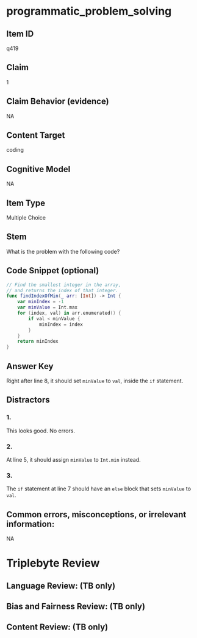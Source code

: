 # programmatic_problem_solving

## Item ID
q419

## Claim
1

## Claim Behavior (evidence)
NA

## Content Target
coding

## Cognitive Model
NA

## Item Type
Multiple Choice

## Stem
What is the problem with the following code?

## Code Snippet (optional)
```swift
// Find the smallest integer in the array,
// and returns the index of that integer.
func findIndexOfMin(_ arr: [Int]) -> Int {
    var minIndex = -1
    var minValue = Int.max
    for (index, val) in arr.enumerated() {
        if val < minValue {
            minIndex = index
        }
    }
    return minIndex
}
```

## Answer Key
Right after line 8, it should set `minValue` to `val`, inside the `if` statement.

## Distractors

### 1.
This looks good. No errors.

### 2.
At line 5, it should assign `minValue` to `Int.min` instead.

### 3.
The `if` statement at line 7 should have an `else` block that sets `minValue` to `val`.

## Common errors, misconceptions, or irrelevant information:
NA

# Triplebyte Review


## Language Review: (TB only)


## Bias and Fairness Review: (TB only)


## Content Review: (TB only)


